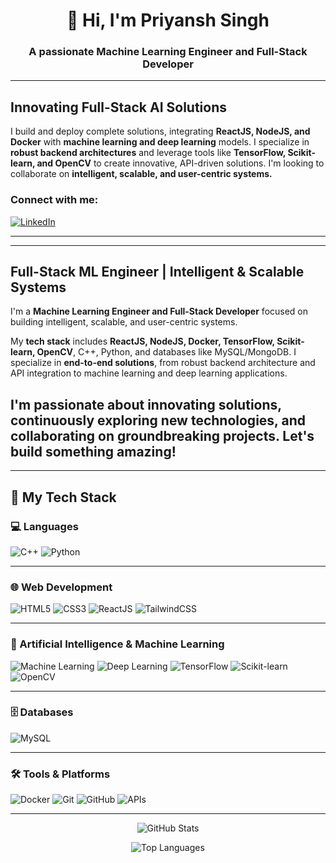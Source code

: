 <img src="https://steamuserimages-a.akamaihd.net/ugc/2438013375536940927/D370DBF7BFC83ED36F783F08A598FFF3E71A1D61/?imw=5000&imh=5000&ima=fit&impolicy=Letterbox&imcolor=%23000000&letterbox=false" alt="">

<h1 align="center">👋 Hi, I'm Priyansh Singh</h1>
<h3 align="center">A passionate Machine Learning Engineer and Full-Stack Developer </h3>

---
## Innovating Full-Stack AI Solutions

I build and deploy complete solutions, integrating **ReactJS, NodeJS, and Docker** with **machine learning and deep learning** models. I specialize in **robust backend architectures** and leverage tools like **TensorFlow, Scikit-learn, and OpenCV** to create innovative, API-driven solutions. I'm looking to collaborate on **intelligent, scalable, and user-centric systems.**
  
<h3 align="left">Connect with me:</h3>
<p align="left">
<a href="https://www.linkedin.com/in/priyansh-singh-575a57289/" target="blank"><img src="https://img.shields.io/badge/LinkedIn-0077B5?style=flat-square&logo=linkedin&logoColor=white" alt="LinkedIn" /></a>
</p>

---

---
## Full-Stack ML Engineer | Intelligent & Scalable Systems

I'm a **Machine Learning Engineer and Full-Stack Developer** focused on building intelligent, scalable, and user-centric systems.

My **tech stack** includes **ReactJS, NodeJS, Docker, TensorFlow, Scikit-learn, OpenCV**, C++, Python, and databases like MySQL/MongoDB. I specialize in **end-to-end solutions**, from robust backend architecture and API integration to machine learning and deep learning applications.

I'm passionate about **innovating solutions**, continuously exploring new technologies, and **collaborating** on groundbreaking projects. Let's build something amazing!
---
---
## 🚀 My Tech Stack

### 💻 Languages
![C++](https://img.shields.io/badge/C%2B%2B-00599C?style=flat-square&logo=c%2B%2B&logoColor=white)
![Python](https://img.shields.io/badge/Python-3776AB?style=flat-square&logo=python&logoColor=white)

---

### 🌐 Web Development
![HTML5](https://img.shields.io/badge/HTML5-E34F26?style=flat-square&logo=html5&logoColor=white)
![CSS3](https://img.shields.io/badge/CSS3-1572B6?style=flat-square&logo=css3&logoColor=white)
![ReactJS]([https://img.shields.io/badge/React-20232A?style=flat-square&logo=react&logoColor=61DAFB](https://img.shields.io/badge/JavaScript-F7DF1E?style=flat-square&logo=javascript&logoColor=black))
![TailwindCSS](https://img.shields.io/badge/Tailwind_CSS-06B6D4?style=flat-square&logo=tailwind-css&logoColor=white)

---

### 🤖 Artificial Intelligence & Machine Learning
![Machine Learning](https://img.shields.io/badge/Machine%20Learning-yellow?style=flat-square)
![Deep Learning](https://img.shields.io/badge/Deep%20Learning-orange?style=flat-square)
![TensorFlow](https://img.shields.io/badge/TensorFlow-FF6F00?style=flat-square&logo=tensorflow&logoColor=white)
![Scikit-learn](https://img.shields.io/badge/Scikit--learn-F7931E?style=flat-square&logo=scikit-learn&logoColor=white)
![OpenCV](https://img.shields.io/badge/OpenCV-5C3EE8?style=flat-square&logo=opencv&logoColor=white)

---

### 🗄️ Databases
![MySQL](https://img.shields.io/badge/MySQL-4479A1?style=flat-square&logo=mysql&logoColor=white)

---

### 🛠️ Tools & Platforms
![Docker](https://img.shields.io/badge/Docker-2496ED?style=flat-square&logo=docker&logoColor=white)
![Git](https://img.shields.io/badge/Git-F05032?style=flat-square&logo=git&logoColor=white)
![GitHub](https://img.shields.io/badge/GitHub-181717?style=flat-square&logo=github&logoColor=white)
![APIs](https://img.shields.io/badge/APIs-blue?style=flat-square)

---

<p align="center"> <img src="https://github-readme-stats.vercel.app/api?username=priyanshsingh11&show_icons=true&theme=tokyonight&count_private=true" alt="GitHub Stats" /> </p>
<p align="center"> <img src="https://github-readme-stats.vercel.app/api/top-langs/?username=priyanshsingh11&layout=compact&theme=tokyonight" alt="Top Languages" /> </p>
